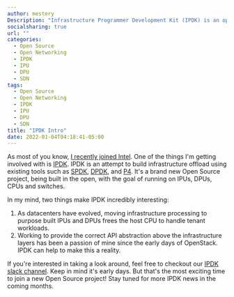 ```yaml
---
author: mestery
Description: "Infrastructure Programmer Development Kit (IPDK) is an open source, vendor agnostic framework of drivers and APIs for infrastructure offload and management that runs on a CPU, IPU, DPU or switch."
socialsharing: true
url: ""
categories:
  - Open Source
  - Open Networking
  - IPDK
  - IPU
  - DPU
  - SDN
tags:
  - Open Source
  - Open Networking
  - IPDK
  - IPU
  - DPU
  - SDN
title: "IPDK Intro"
date: 2022-01-04T04:18:41-05:00
---
```


As most of you know, [I recently joined Intel](https://www.linkedin.com/posts/mestery_iamintel-innovation-software-activity-6872165653856485376-X8oa).
One of the things I'm getting involved with is [IPDK](https://ipdk.io). IPDK is
an attempt to build infrastructure offload using existing tools such as
[SPDK](https://spdk.io), [DPDK](https://www.dpdk.org), and
[P4](https://opennetworking.org/p4/). It's a brand new Open Source project,
being built in the open, with the goal of running on IPUs, DPUs, CPUs and
switches.

In my mind, two things make IPDK incredibly interesting:

1. As datacenters have evolved, moving infrastructure processing to
   purpose built IPUs and DPUs frees the host CPU to handle tenant
   workloads.
2. Working to provide the correct API abstraction above the infrastructure
   layers has been a passion of mine since the early days of OpenStack.
   IPDK can help to make this a reality.

If you're interested in taking a look around, feel free to checkout our
[IPDK slack channel](https://join.slack.com/t/ipdkworkspace/shared_invite/zt-xb97bi1d-Q0NY9YC3PYv3LTw~HngVbA).
Keep in mind it's early days. But that's the most exciting time to join
a new Open Source project! Stay tuned for more IPDK news in the coming
months.
